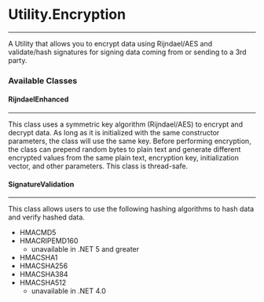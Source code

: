 # Utility.Encryption
***
A Utility that allows you to encrypt data using Rijndael/AES and validate/hash signatures for signing data coming from or sending to a 3rd party.


### Available Classes

#### RijndaelEnhanced
***
This class uses a symmetric key algorithm (Rijndael/AES) to encrypt and
decrypt data. As long as it is initialized with the same constructor
parameters, the class will use the same key. Before performing encryption,
the class can prepend random bytes to plain text and generate different
encrypted values from the same plain text, encryption key, initialization
vector, and other parameters. This class is thread-safe.

#### SignatureValidation
***
This class allows users to use the following hashing algorithms to hash data and verify hashed data.
* HMACMD5
* HMACRIPEMD160
  * unavailable in .NET 5 and greater
* HMACSHA1
* HMACSHA256
* HMACSHA384
* HMACSHA512
  * unavailable in .NET 4.0

